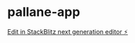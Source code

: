 # pallane-app

[Edit in StackBlitz next generation editor ⚡️](https://stackblitz.com/~/github.com/Pallane/pallane-app)